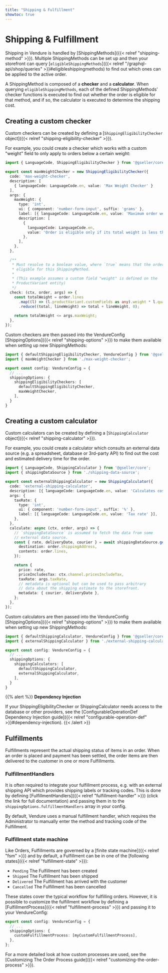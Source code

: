 ```yaml
---
title: "Shipping & Fulfillment"
showtoc: true
---
```

# Shipping & Fulfillment

Shipping in Vendure is handled by [ShippingMethods]({{< relref "shipping-method" >}}). Multiple ShippingMethods can be set up and then your storefront can query [`eligibleShippingMethods`]({{< relref "/graphql-api/shop/queries" >}}#eligibleshippingmethods) to find out which ones can be applied to the active order.

A ShippingMethod is composed of a **checker** and a **calculator**. When querying `eligibleShippingMethods`, each of the defined ShippingMethods' checker functions is executed to find out whether the order is eligible for that method, and if so, the calculator is executed to determine the shipping cost.

## Creating a custom checker

Custom checkers can be created by defining a [`ShippingEligibilityChecker` object]({{< relref "shipping-eligibility-checker" >}}).

For example, you could create a checker which works with a custom "weight" field to only apply to orders below a certain weight:

```TypeScript
import { LanguageCode, ShippingEligibilityChecker } from '@gseller/core';

export const maxWeightChecker = new ShippingEligibilityChecker({
  code: 'max-weight-checker',
  description: [
    { languageCode: LanguageCode.en, value: 'Max Weight Checker' }
  ],
  args: {
    maxWeight: {
      type: 'int',
      ui: { component: 'number-form-input', suffix: 'grams' },
      label: [{ languageCode: LanguageCode.en, value: 'Maximum order weight' }],
      description: [
        {
          languageCode: LanguageCode.en,
          value: 'Order is eligible only if its total weight is less than the specified value',
        },
      ],
    },
  },

  /**
   * Must resolve to a boolean value, where `true` means that the order is
   * eligible for this ShippingMethod.
   *
   * (This example assumes a custom field "weight" is defined on the
   * ProductVariant entity)
   */
  check: (ctx, order, args) => {
    const totalWeight = order.lines
      .map((l) => (l.productVariant.customFields as any).weight * l.quantity)
      .reduce((total, lineWeight) => total + lineWeight, 0);
    
    return totalWeight <= args.maxWeight;
  },
});
```
Custom checkers are then passed into the VendureConfig [ShippingOptions]({{< relref "shipping-options" >}}) to make them available when setting up new ShippingMethods:

```TypeScript
import { defaultShippingEligibilityChecker, VendureConfig } from '@gseller/core';
import { maxWeightChecker } from './max-weight-checker';

export const config: VendureConfig = {
  // ...
  shippingOptions: {
    shippingEligibilityCheckers: [
      defaultShippingEligibilityChecker,
      maxWeightChecker,
    ],
  }
}
```

## Creating a custom calculator

Custom calculators can be created by defining a [`ShippingCalculator` object]({{< relref "shipping-calculator" >}}).

For example, you could create a calculator which consults an external data source (e.g. a spreadsheet, database or 3rd-party API) to find out the cost and estimated delivery time for the order.

```TypeScript
import { LanguageCode, ShippingCalculator } from '@gseller/core';
import { shippingDataSource } from './shipping-data-source';

export const externalShippingCalculator = new ShippingCalculator({
  code: 'external-shipping-calculator',
  description: [{ languageCode: LanguageCode.en, value: 'Calculates cost from external source' }],
  args: {
    taxRate: {
      type: 'int',
      ui: { component: 'number-form-input', suffix: '%' },
      label: [{ languageCode: LanguageCode.en, value: 'Tax rate' }],
    },
  },
  calculate: async (ctx, order, args) => {
    // `shippingDataSource` is assumed to fetch the data from some
    // external data source.
    const { rate, deliveryDate, courier } = await shippingDataSource.getRate({
      destination: order.shippingAddress,
      contents: order.lines,
    });

    return { 
      price: rate, 
      priceIncludesTax: ctx.channel.pricesIncludeTax,
      taxRate: args.taxRate,
      // metadata is optional but can be used to pass arbitrary
      // data about the shipping estimate to the storefront.
      metadata: { courier, deliveryDate },
    };
  },
});
```

Custom calculators are then passed into the VendureConfig [ShippingOptions]({{< relref "shipping-options" >}}) to make them available when setting up new ShippingMethods:

```TypeScript
import { defaultShippingCalculator, VendureConfig } from '@gseller/core';
import { externalShippingCalculator } from './external-shipping-calculator';

export const config: VendureConfig = {
  // ...
  shippingOptions: {
    shippingCalculators: [
      defaultShippingCalculator,
      externalShippingCalculator,
    ],
  }
}
```

{{% alert %}}
**Dependency Injection**

If your ShippingEligibilityChecker or ShippingCalculator needs access to the database or other providers, see the [ConfigurableOperationDef Dependency Injection guide]({{< relref "configurable-operation-def" >}}#dependency-injection).
{{< /alert >}}

## Fulfillments

Fulfillments represent the actual shipping status of items in an order. When an order is placed and payment has been settled, the order items are then delivered to the customer in one or more Fulfillments.

### FulfillmentHandlers

It is often required to integrate your fulfillment process, e.g. with an external shipping API which provides shipping labels or tracking codes. This is done by defining [FulfillmentHandlers]({{< relref "fulfillment-handler" >}}) (click the link for full documentation) and passing them in to the `shippingOptions.fulfillmentHandlers` array in your config.

By default, Vendure uses a manual fulfillment handler, which requires the Administrator to manually enter the method and tracking code of the Fulfillment.

### Fulfillment state machine

Like Orders, Fulfillments are governed by a [finite state machine]({{< relref "fsm" >}}) and by default, a Fulfillment can be in one of the [following states]({{< relref "fulfillment-state" >}}):

* `Pending` The Fulfillment has been created
* `Shipped` The Fulfillment has been shipped
* `Delivered` The Fulfillment has arrived with the customer
* `Cancelled` The Fulfillment has been cancelled 

These states cover the typical workflow for fulfilling orders. However, it is possible to customize the fulfillment workflow by defining a [FulfillmentProcess]({{< relref "fulfillment-process" >}}) and passing it to your VendureConfig:

```TypeScript
export const config: VendureConfig = {
  // ...
  shippingOptions: {
    customFulfillmentProcess: [myCustomFulfillmentProcess],
  },
};
```

For a more detailed look at how custom processes are used, see the [Customizing The Order Process guide]({{< relref "customizing-the-order-process" >}}).
